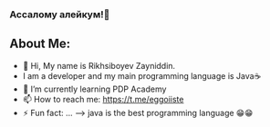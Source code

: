 ### Ассалому алейкум!👋
## About Me:
* 👋 Hi, My name is Rikhsiboyev Zayniddin.
*   I am a developer and my main programming language is Java☕
* 🌱 I’m currently learning PDP Academy
* 📫 How to reach me: https://t.me/eggoiiste  
* ⚡ Fun fact: ...
--> java is the best programming language 😁😁
